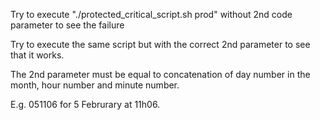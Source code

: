 Try to execute "./protected_critical_script.sh prod" without 2nd code parameter to see the failure

Try to execute the same script but with the correct 2nd parameter to see that it works.

The 2nd parameter must be equal to concatenation of day number in the month, hour number and minute number.

E.g. 051106 for 5 Februrary at 11h06.
